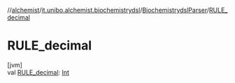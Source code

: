//[alchemist](../../../index.md)/[it.unibo.alchemist.biochemistrydsl](../index.md)/[BiochemistrydslParser](index.md)/[RULE_decimal](-r-u-l-e_decimal.md)

# RULE_decimal

[jvm]\
val [RULE_decimal](-r-u-l-e_decimal.md): [Int](https://kotlinlang.org/api/latest/jvm/stdlib/kotlin/-int/index.html)
